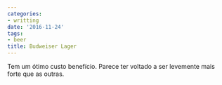 ```yaml
---
categories:
- writting
date: '2016-11-24'
tags:
- beer
title: Budweiser Lager
---
```


Tem um ótimo custo benefício. Parece ter voltado a ser levemente mais forte que as outras.

